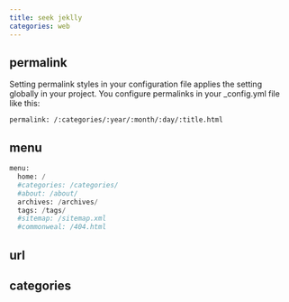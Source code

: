 ```yaml
---
title: seek jeklly
categories: web
---
```

## permalink

Setting permalink styles in your configuration file applies the setting globally in your project. You configure permalinks in your \_config.yml file like this:

`permalink: /:categories/:year/:month/:day/:title.html`

## menu

```python
menu:
  home: /
  #categories: /categories/
  #about: /about/
  archives: /archives/
  tags: /tags/
  #sitemap: /sitemap.xml
  #commonweal: /404.html
```

## url

## categories
